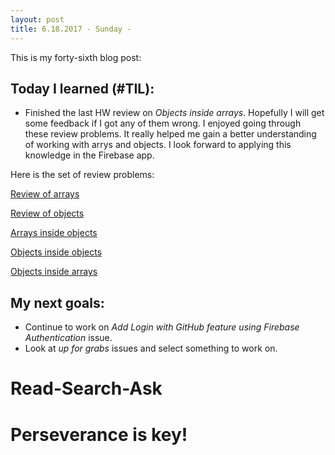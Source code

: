 ```yaml
---
layout: post
title: 6.18.2017 - Sunday - 
---
```


This is my forty-sixth blog post: 

## Today I learned (#TIL):   

- Finished the last HW review on _Objects inside arrays_.  Hopefully I will get some feedback if I got any of them wrong.  I enjoyed going through these review problems.  It really helped me gain a better understanding of working with arrys and objects.  I look forward to applying this knowledge in the Firebase app.  

Here is the set of review problems:

[Review of arrays](https://repl.it/IlVK/31) 

[Review of objects](https://repl.it/IlV2/34)

[Arrays inside objects](https://repl.it/IlVj/14)

[Objects inside objects](https://repl.it/IlVr/8)

[Objects inside arrays](https://repl.it/IlVy/20)


## My next goals:

- Continue to work on _Add Login with GitHub feature using Firebase Authentication_ issue.
- Look at _up for grabs_ issues and select something to work on. 

# Read-Search-Ask

# Perseverance is key!







